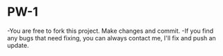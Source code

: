 # PW-1

-You are free to fork this project. Make changes and commit.
-If you find any bugs that need fixing, you can always contact me, I'll fix and push an update.